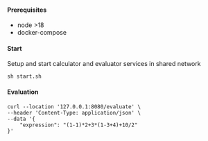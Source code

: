 #### Prerequisites
* node >18
* docker-compose

#### Start
Setup and start calculator and evaluator services in shared network
```shell
sh start.sh
```

#### Evaluation

```shell
curl --location '127.0.0.1:8080/evaluate' \
--header 'Content-Type: application/json' \
--data '{
    "expression": "(1-1)*2+3*(1-3+4)+10/2"
}'
```
